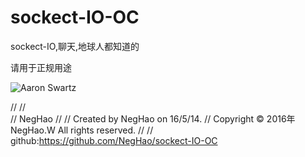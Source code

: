 # sockect-IO-OC
sockect-IO,聊天,地球人都知道的

请用于正规用途

 ![Aaron Swartz](https://github.com/NegHao/sockect-IO-OC/IMG_0757.PNG)
 
//
//  
//  NegHao
//
//  Created by NegHao on 16/5/14.
//  Copyright © 2016年 NegHao.W All rights reserved.
//
//  github:https://github.com/NegHao/sockect-IO-OC
